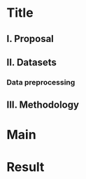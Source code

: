 # Title

## I. Proposal 

## II. Datasets

### Data preprocessing

## III. Methodology 

# Main 

# Result
